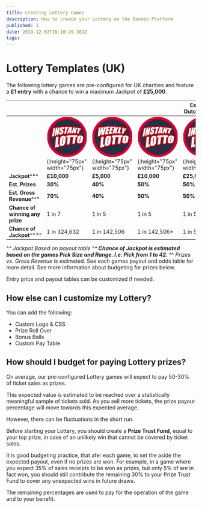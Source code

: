 ```yaml
---
title: Creating Lottery Games
description: How to create your Lottery on the Bonobo Platform
published: 1
date: 2019-12-02T16:10:29.381Z
tags: 
---
```


# Lottery Templates (UK)

The following lottery games are pre-configured for UK charities and feature a **£1 entry** with a chance to win a  maximum Jackpot of **£25,000**. 


|  |   | |   | Estimated Outcomes^**^| 
| ------ | ------ | ------ | ------ | ------ | 
| | ![Instant Lotto](/uploads/instant-lotto.png "Instant Lotto"){:height="75px" width="75px"} | ![Weekly Lotto](/uploads/weekly-lotto.png "Weekly Lotto"){:height="75px" width="75px"} | ![Instant Lotto](/uploads/instant-lotto.png "Instant Lotto"){:height="75px" width="75px"} |![Instant Lotto](/uploads/instant-lotto.png "Instant Lotto"){:height="75px" width="75px"} |
| **Jackpot^*^** | **£10,000** | **£5,000** | **£10,000** | **£25,000** | 
| **Est. Prizes** | **30%**   | **40%**  | **50%**   | **50%**   | 
| **Est. Gross Revenue^***^** | **70%**   | **40%**  | **50%**   | **50%**   | 
| **Chance of winning any prize**| 1 in 7| 1 in 5 | 1 in 5  |  1 in 5|
| **Chance of Jackpot**^**^| 1 in 324,632  | 1 in 142,506 | 1 in 142,506*  | 1 in 5,245,786 |


^*^ *Jackpot* Based on payout table
^**^ *Chance of Jackpot* is estimated based on the games Pick Size and Range. I.e. Pick from 1 to 42. 
^***^ *Prizes vs. Gross Revenue* is estimated. See each games payout and odds table for more detail. See more information about budgeting for prizes below.

Entry price and payout tables can be customized if needed.

## How else can I customize my Lottery?

You can add the following:
- Custom Logo & CSS
- Prize Roll Over
- Bonus Balls
- Custom Pay Table



## How should I budget for paying Lottery prizes?
On average, our pre-configured Lottery games will expect to pay 50-30% of ticket sales as prizes.

This expected value is estimated to be reached over a statistically meaningful sample of tickets sold. As you sell more tickets, the prize payout percentage will move towards this expected average.

However, there can be fluctuations in the short run.

Before starting your Lottery, you should create a **Prize Trust Fund**, equal to your top prize, in case of an unlikely win that cannot be covered by ticket sales.

It is good budgeting practice, that afer each game, to set the aside the expected payout, even if no prizes are won. For example, in a game where you expect 35% of sales receipts to be won as prizes, but only 5% of are in fact won, you should still contribute the remaining 30% to your Prize Trust Fund to cover any unexpected wins in future draws.

The remaining percentages are used to pay for the operation of the game and to your benefit.



